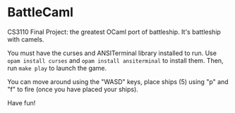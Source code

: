 # BattleCaml
CS3110 Final Project: the greatest OCaml port of battleship. It's battleship with camels.

You must have the curses and ANSITerminal library installed to run. Use `opam install curses` and `opam install ansiterminal` to install them.
Then, run `make play` to launch the game.

You can move around using the "WASD" keys, place ships (5) using "p" and "f" to fire (once you have placed your ships). 

Have fun!